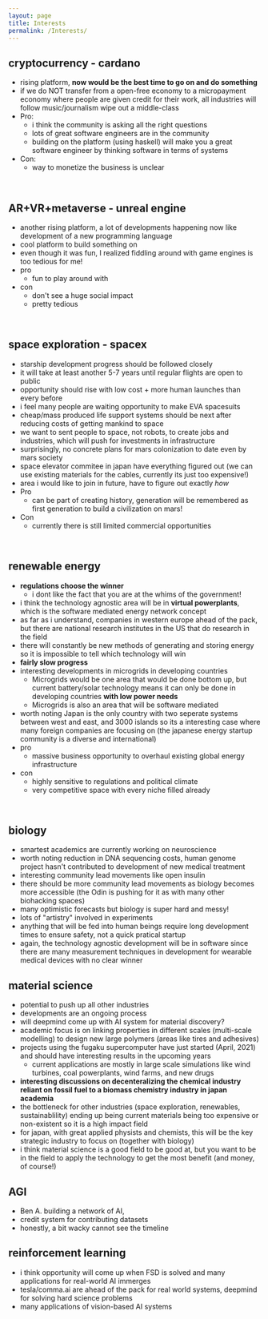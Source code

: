 ```yaml
---
layout: page
title: Interests
permalink: /Interests/
---
```


## cryptocurrency - cardano 
- rising platform, **now would be the best time to go on and do something**
- if we do NOT transfer from a open-free economy to a micropayment economy where people are given credit for their work, all industries will follow music/journalism wipe out a middle-class
- Pro: 
    - i think the community is asking all the right questions
    - lots of great software engineers are in the community 
    - building on the platform (using haskell) will make you a great software engineer by thinking software in terms of systems
- Con: 
    - way to monetize the business is unclear

&nbsp;

## AR+VR+metaverse - unreal engine 
- another rising platform, a lot of developments happening now like development of a new programming language 
- cool platform to build something on
- even though it was fun, I realized fiddling around with game engines is too tedious for me!
- pro
    - fun to play around with 
- con 
    - don't see a huge social impact 
    - pretty tedious

&nbsp;

## space exploration - spacex 
- starship development progress should be followed closely 
- it will take at least another 5-7 years until regular flights are open to public
- opportunity should rise with low cost + more human launches than every before 
- i feel many people are waiting opportunity to make EVA spacesuits
- cheap/mass produced life support systems should be next after reducing costs of getting mankind to space
- we want to sent people to space, not robots, to create jobs and industries, which will push for investments in infrastructure
- surprisingly, no concrete plans for mars colonization to date even by mars society 
- space elevator commitee in japan have everything figured out (we can use existing materials for the cables, currently its just too expensive!)
- area i would like to join in future, have to figure out exactly *how*
- Pro 
    - can be part of creating history, generation will be remembered as first generation to build a civilization on mars! 
- Con
    - currently there is still limited commercial opportunities

&nbsp;

## renewable energy 
- **regulations choose the winner**
    - i dont like the fact that you are at the whims of the government!
- i think the technology agnostic area will be in **virtual powerplants**, which is the software mediated energy network concept 
- as far as i understand, companies in western europe  ahead of the pack, but there are national research institutes in the US that do research in the field
- there will constantly be new methods of generating and storing energy so it is impossible to tell which technology will win
- **fairly slow progress** 
- interesting developments in microgrids in developing countries
    - Microgrids would be one area that would be done bottom up, but current battery/solar technology means it can only be done in developing countries **with low power needs**
    - Microgrids is also an area that will be software mediated 
- worth noting Japan is the only country with two seperate systems between west and east, and 3000 islands so its a interesting case where many foreign companies are focusing on (the japanese energy startup community is a diverse and international)
- pro 
    - massive business opportunity to overhaul existing global energy infrastructure 
- con
    - highly sensitive to regulations and political climate 
    - very competitive space with every niche filled already

&nbsp;

## biology 
- smartest academics are currently working on neuroscience 
- worth noting reduction in DNA sequencing costs, human genome project hasn't contributed to development of new medical treatment
- interesting community lead movements like open insulin 
- there should be more community lead movements as biology becomes more accessible (the Odin is pushing for it as with many other biohacking spaces)
- many optimistic forecasts but biology is super hard and messy!
- lots of "artistry" involved in experiments
- anything that will be fed into human beings require long development times to ensure safety, not a quick pratical startup 
- again, the technology agnostic development will be in software since there are many measurement techniques in development for wearable medical devices with no clear winner

## material science 
- potential to push up all other industries
- developments are an ongoing process 
- will deepmind come up with AI system for material discovery?  
- academic focus is on linking properties in different scales (multi-scale modelling) to design new large polymers (areas like tires and adhesives)
- projects using the fugaku supercomputer have just started (April, 2021) and should have interesting results in the upcoming years
    - current applications are mostly in large scale simulations like wind turbines, coal powerplants, wind farms, and new drugs
- **interesting discussions on decenteralizing the chemical industry reliant on fossil fuel to a biomass chemistry industry in japan academia** 
- the bottleneck for other industries (space exploration, renewables, sustainablility) ending up being current materials being too expensive or non-existent so it is a high impact field 
- for japan, with great applied physists and chemists, this will be the key strategic industry to focus on (together with biology)
- i think material science is a good field to be good at, but you want to be in the field to apply the technology to get the most benefit (and money, of course!) 

## AGI 
- Ben A. building a network of AI, 
- credit system for contributing datasets
- honestly, a bit wacky cannot see the timeline 

## reinforcement learning 
- i think opportunity will come up when FSD is solved and many applications for real-world AI immerges
- tesla/comma.ai are ahead of the pack for real world systems, deepmind for solving hard science problems
- many applications of vision-based AI systems